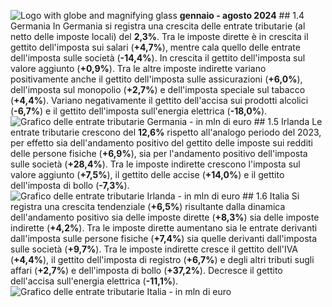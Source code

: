 ![Logo with globe and magnifying glass]("image01") **gennaio - agosto 2024**  ## 1.4 Germania  In Germania si registra una crescita delle entrate tributarie (al netto delle imposte locali) del **2,3%**. Tra le imposte dirette è in crescita il gettito dell'imposta sui salari (**+4,7%**), mentre cala quello delle entrate dell'imposta sulle società (**-14,4%**). In crescita il gettito dell'imposta sul valore aggiunto (**+0,9%**). Tra le altre imposte indirette variano positivamente anche il gettito dell'imposta sulle assicurazioni (**+6,0%**), dell'imposta sul monopolio (**+2,7%**) e dell'imposta speciale sul tabacco (**+4,4%**). Variano negativamente il gettito dell'accisa sui prodotti alcolici (**-6,7%**) e il gettito dell'imposta sull'energia elettrica (**-18,0%**).  ![Grafico delle entrate tributarie Germania - in mln di euro]("image02")  ## 1.5 Irlanda  Le entrate tributarie crescono del **12,6%** rispetto all'analogo periodo del 2023, per effetto sia dell'andamento positivo del gettito delle imposte sui redditi delle persone fisiche (**+6,9%**), sia per l'andamento positivo dell'imposta sulle società (**+28,4%**). Tra le imposte indirette crescono l'imposta sul valore aggiunto (**+7,5%**), il gettito delle accise (**+14,0%**) e il gettito dell'imposta di bollo (**-7,3%**).  ![Grafico delle entrate tributarie Irlanda - in mln di euro]("image03")  ## 1.6 Italia  Si registra una crescita tendenziale (**+6,5%**) risultante dalla dinamica dell'andamento positivo sia delle imposte dirette (**+8,3%**) sia delle imposte indirette (**+4,2%**). Tra le imposte dirette aumentano sia le entrate derivanti dall'imposta sulle persone fisiche (**+7,4%**) sia quelle derivanti dall'imposta sulle società (**+9,7%**). Tra le imposte indirette cresce il gettito dell'IVA (**+4,4%**), il gettito dell'imposta di registro (**+6,7%**) e degli altri tributi sugli affari (**+2,7%**) e dell'imposta di bollo (**+37,2%**). Decresce il gettito dell'accisa sull'energia elettrica (**-11,1%**).  ![Grafico delle entrate tributarie Italia - in mln di euro]("image04")  <!-- 8 -->
